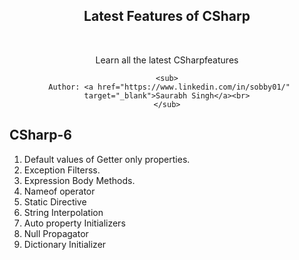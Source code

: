 <div align="center">
	<h2>Latest Features of CSharp</h2><br/>
	<p>Learn all the latest CSharpfeatures</p>
	
	<sub>
	 Author: <a href="https://www.linkedin.com/in/sobby01/" target="_blank">Saurabh Singh</a><br>
	</sub>
</div>

 ## CSharp-6
  
  1. Default values of Getter only properties.
  2. Exception Filterss.
  3. Expression Body Methods.  
  4. Nameof operator
  5. Static Directive
  6. String Interpolation
  7. Auto property Initializers
  8. Null Propagator
  9. Dictionary Initializer




